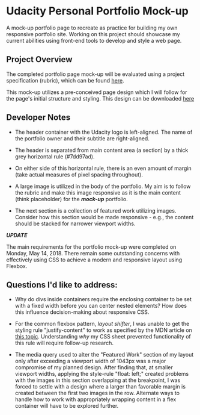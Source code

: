 # Udacity Personal Portfolio Mock-up
A mock-up portfolio page to recreate as practice for building my own responsive portfolio site.  Working on this project should showcase my current abilities using front-end tools to develop and style a web page.

## Project Overview

The completed portfolio page mock-up will be evaluated using a project specification (rubric), which can be found [here](https://review.udacity.com/#!/rubrics/45/view).

This mock-up utilizes a pre-conceived page design which I will follow for the page's initial structure and styling.  This design can be downloaded [here](https://d17h27t6h515a5.cloudfront.net/topher/2017/November/5a136147_design-mockup-portfolio/design-mockup-portfolio.pdf)

## Developer Notes

- The header container with the Udacity logo is left-aligned.  The name of the portfolio owner and their subtitle are right-aligned.

- The header is separated from main content area (a section) by a thick grey horizontal rule (#7dd97ad).

- On either side of this horizontal rule, there is an even amount of margin (take actual measures of pixel spacing throughout).

- A large image is utilized in the body of the portfolio.  My aim is to follow the rubric and make this image responsive as it is the main content (think placeholder) for the **_mock-up_** portfolio.

- The next section is a collection of featured work utilizing images.  Consider how this section would be made responsive - e.g., the content should be stacked for narrower viewport widths.

**_UPDATE_**

The main requirements for the portfolio mock-up were completed on Monday, May 14, 2018.  There remain some outstanding concerns with effectively using CSS to achieve a modern and responsive layout using Flexbox.

## Questions I'd like to address:
- Why do divs inside containers require the enclosing container to be set with a fixed width before you can center nested elements?  How does this influence decision-making about responsive CSS.

- For the common flexbox pattern, _layout shifter_, I was unable to get the styling rule "justify-content" to work as specified by the MDN article on [this topic](https://developer.mozilla.org/en-US/docs/Web/CSS/CSS_Flexible_Box_Layout/Aligning_Items_in_a_Flex_Container).  Understanding _why_ my CSS sheet prevented functionality of this rule will require follow-up research.

- The media query used to alter the "Featured Work" section of my layout only after exceeding a viewport width of 1043px was a major compromise of my planned design. After finding that, at smaller viewport widths, applying the style-rule "float: left;" created problems with the images in this section overlapping at the breakpoint, I was forced to settle with a design where a larger than favorable margin is created between the first two images in the row.  Alternate ways to handle how to work with appropriately wrapping content in a flex container will have to be explored further.
